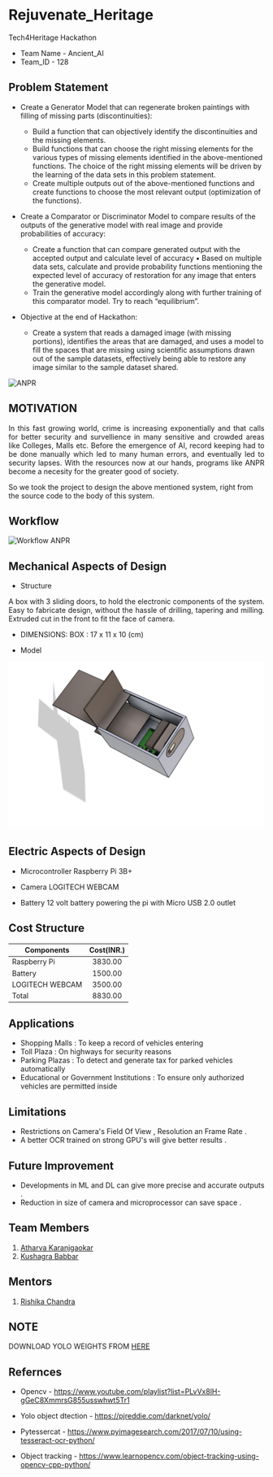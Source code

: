 # Rejuvenate_Heritage
Tech4Heritage Hackathon
* Team Name - Ancient_AI
* Team_ID - 128

## Problem Statement
* Create a Generator Model that can regenerate broken paintings with filling of missing parts (discontinuities):

	* Build a function that can objectively identify the discontinuities and the missing elements.
	* Build functions that can choose the right missing elements for the various types of missing elements identified in the above-mentioned functions. The choice of the right missing elements will be driven by the learning of the data sets in this problem statement.
	* Create multiple outputs out of the above-mentioned functions and create functions to choose the most relevant output (optimization of the functions).

* Create a Comparator or Discriminator Model to compare results of the outputs of the generative model with real image and provide probabilities of accuracy:
	* Create a function that can compare generated output with the accepted output and calculate level of accuracy ▪ Based on multiple data sets, calculate and provide probability functions mentioning the expected level of accuracy of restoration for any image that enters the generative model.
	* Train the generative model accordingly along with further training of this comparator model. Try to reach “equilibrium”.
* Objective at the end of Hackathon:
	* Create a system that reads a damaged image (with missing portions), identifies the areas that are damaged, and uses a model to fill the spaces that are missing using scientific assumptions drawn out of the sample datasets, effectively being able to restore any image similar to the sample dataset shared.

![ANPR](https://github.com/kush1920/Automatic-Number-Plate-Recognition/blob/master/Images%20and%20Videos/Images/anpr.jpg)

## MOTIVATION
<p align ="justify">
In this fast growing world, crime is increasing exponentially and that calls for better security and survellience in many sensitive and crowded areas like Colleges, Malls etc. Before the emergence of AI, record keeping had to be done manually which led to many human errors, and eventually led to security lapses. With the resources now at our hands, programs like ANPR become a necesity for the greater good of society.

So we took the project to design the above mentioned system, right from the source code to the body of this system.
</p>

## Workflow
![Workflow ANPR](https://github.com/kush1920/Automatic-Number-Plate-Recognition/blob/master/Images%20and%20Videos/Images/workflow.jpg)

## Mechanical Aspects of Design

* Structure
<p align ="justify">
A box with 3 sliding doors, to hold the electronic components of the system. Easy to fabricate design, without the hassle of drilling, tapering and milling. Extruded cut in the front to fit the face of camera.
</p>

* DIMENSIONS:
BOX :  17 x  11  x  10  (cm)

* Model

![Model](https://github.com/atharva2702/Automatic-Number-Plate-Recognition/blob/master/Mechanical%20Design/CAD2.png)

## Electric Aspects of Design 

* Microcontroller
Raspberry Pi 3B+ 

* Camera
LOGITECH WEBCAM 

* Battery
12 volt battery powering the pi with Micro USB 2.0 outlet

## Cost Structure

| Components       | Cost(INR.)     |
| ---------------- |:--------------:|
| Raspberry Pi     | 3830.00        |
| Battery          | 1500.00        |
| LOGITECH WEBCAM  | 3500.00        | 
| Total            | 8830.00        |


## Applications

- Shopping Malls : To keep a record of vehicles entering
- Toll Plaza : On highways for security reasons 
- Parking Plazas : To detect and generate tax for parked vehicles automatically
- Educational or Government Institutions : To ensure only authorized vehicles are permitted inside 


## Limitations

- Restrictions on Camera's Field Of View , Resolution an Frame Rate .
- A better OCR trained on strong GPU's will give better results .


## Future Improvement 

- Developments in ML and DL can give more precise and accurate outputs .
- Reduction in size of camera and microprocessor can save space .


## Team Members 
1. [Atharva Karanjgaokar](https://github.com/atharva2702)
2. [Kushagra Babbar](https://github.com/kush1920)

## Mentors
1. [Rishika Chandra](https://github.com/chandrarishika14)

## NOTE

DOWNLOAD YOLO WEIGHTS FROM [HERE](https://drive.google.com/file/d/1YZuTmP-c4b07z5mfhOAtP_V_oymP5_xG/view?usp=sharing)

## Refernces 

- Opencv - https://www.youtube.com/playlist?list=PLvVx8lH-gGeC8XmmrsG855usswhwt5Tr1

- Yolo object dtection - https://pjreddie.com/darknet/yolo/

- Pytessercat - https://www.pyimagesearch.com/2017/07/10/using-tesseract-ocr-python/

- Object tracking - https://www.learnopencv.com/object-tracking-using-opencv-cpp-python/
